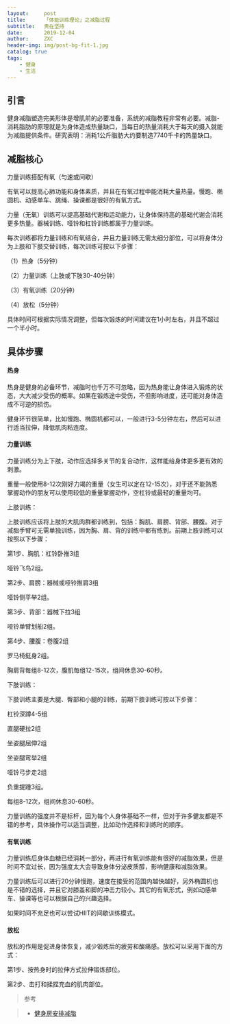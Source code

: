 ```yaml
---
layout:     post
title:      「体能训练理论」之减脂过程
subtitle:   贵在坚持
date:       2019-12-04
author:     ZXC
header-img: img/post-bg-fit-1.jpg
catalog: true
tags:
    - 健身
    - 生活
---
```



## 引言

​	健身减脂塑造完美形体是增肌前的必要准备，系统的减脂教程非常有必要。减脂-消耗脂肪的原理就是为身体造成热量缺口，当每日的热量消耗大于每天的摄入就能为减脂提供条件。研究表明：消耗1公斤脂肪大约要制造7740千卡的热量缺口。 

## 减脂核心

力量训练搭配有氧（匀速或间歇） 

有氧可以提高心肺功能和身体素质，并且在有氧过程中能消耗大量热量。慢跑、椭圆机、动感单车、跳绳、操课都是很好的有氧方式。 

力量（无氧）训练可以提高基础代谢和运动能力，让身体保持高的基础代谢会消耗更多热量。器械训练、哑铃和杠铃训练都属于力量训练。 

每次训练都将力量训练和有氧结合，并且力量训练无需太细分部位，可以将身体分为上肢和下肢交替训练，每次训练可按以下步骤： 

（1）热身（5分钟）

（2）力量训练（上肢或下肢30-40分钟） 

（3）有氧训练（20分钟） 

（4）放松（5分钟）

具体时间可根据实际情况调整，但每次锻炼的时间建议在1小时左右，并且不超过一个半小时。 

## 具体步骤

#### 热身

热身是健身的必备环节，减脂时也千万不可忽略，因为热身能让身体进入锻炼的状态，大大减少受伤的概率。如果在锻炼途中受伤，不但影响进度，还可能对身体造成不可逆的损伤。

健身环节很简单，比如慢跑、椭圆机都可以，一般进行3-5分钟左右，然后可以进行适当拉伸，降低肌肉粘连度。

#### 力量训练

力量训练分为上下肢，动作应选择多关节的复合动作，这样能给身体更多更有效的刺激。 

重量一般使用8-12次刚好力竭的重量（女生可以定在12-15次），对于还不能熟悉掌握动作的朋友可以使用较低的重量掌握动作，空杠铃或最轻的重量均可。 

上肢训练：

上肢训练应该将上肢的大肌肉群都训练到，包括：胸肌、肩膀、背部、腰腹。对于减脂手臂可无需单独训练，因为胸、肩、背的训练中都有练到。前期上肢训练可以按照以下步骤：

第1步、胸肌：杠铃卧推3组

哑铃飞鸟2组。

第2步、肩膀：器械或哑铃推肩3组

哑铃侧平举2组。

第3步、背部：器械下拉3组

哑铃单臂划船2组。

第4步、腰腹：卷腹2组

罗马椅挺身2组。

胸肩背每组8-12次，腹肌每组12-15次，组间休息30-60秒。

下肢训练：

下肢训练主要是大腿、臀部和小腿的训练，前期下肢训练可按以下步骤：

杠铃深蹲4-5组

直腿硬拉2组

坐姿腿屈伸2组

坐姿腿弯举2组

哑铃弓步走2组

负重提踵3组。

每组8-12次，组间休息30-60秒。

力量训练的强度并不是标杆，因为每个人身体基础不一样，但对于许多健友都是不错的参考，具体操作可以适当调整，比如动作选择和训练时的顺序。

#### 有氧训练

力量训练后身体血糖已经消耗一部分，再进行有氧训练能有很好的减脂效果，但是时间不宜过长，因为强度太大会导致身体分泌皮质醇，影响健康和减脂效果。

力量训练后可以进行20分钟慢跑，速度在接受的范围内越快越好，另外椭圆机也是不错的选择，并且它对膝盖和脚的冲击力较小。其它的有氧形式，例如动感单车、操课等也可以根据自己的兴趣选择。

如果时间不充足也可以尝试HIIT的间歇训练模式。

#### 放松

放松的作用是促进身体恢复，减少锻炼后的疲劳和酸痛感。放松可以采用下面的方式：

第1步、按热身时的拉伸方式拉伸锻炼部位。

第2步、击打和揉捏充血的肌肉部位。		

>参考 

>- [健身房安排减脂](https://www.sohu.com/a/215815990_501290 )